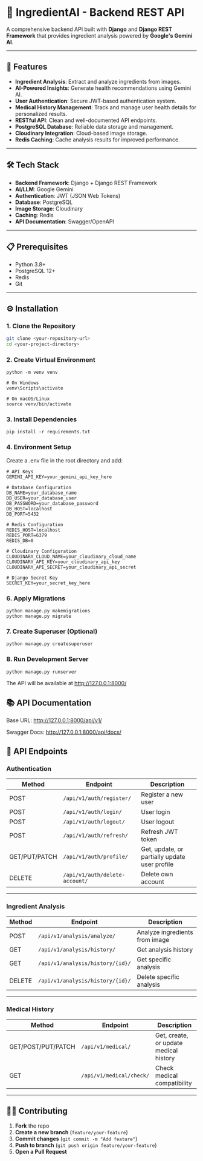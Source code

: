 # 🍃 IngredientAI - Backend REST API

A comprehensive backend API built with **Django** and **Django REST Framework** that provides ingredient analysis powered by **Google's Gemini AI**.

---

## 🚀 Features

- **Ingredient Analysis**: Extract and analyze ingredients from images.
- **AI-Powered Insights**: Generate health recommendations using Gemini AI.
- **User Authentication**: Secure JWT-based authentication system.
- **Medical History Management**: Track and manage user health details for personalized results.
- **RESTful API**: Clean and well-documented API endpoints.
- **PostgreSQL Database**: Reliable data storage and management.
- **Cloudinary Integration**: Cloud-based image storage.
- **Redis Caching**: Cache analysis results for improved performance.

---

## 🛠 Tech Stack

- **Backend Framework**: Django + Django REST Framework
- **AI/LLM**: Google Gemini
- **Authentication**: JWT (JSON Web Tokens)
- **Database**: PostgreSQL
- **Image Storage**: Cloudinary
- **Caching**: Redis
- **API Documentation**: Swagger/OpenAPI

---

## 📋 Prerequisites

- Python 3.8+
- PostgreSQL 12+
- Redis
- Git

---

## ⚙️ Installation

### 1. Clone the Repository

```bash
git clone <your-repository-url>
cd <your-project-directory>
```

### 2. Create Virtual Environment

```
python -m venv venv

# On Windows
venv\Scripts\activate

# On macOS/Linux
source venv/bin/activate
```

### 3. Install Dependencies

```
pip install -r requirements.txt
```

### 4. Environment Setup

Create a .env file in the root directory and add:

```
# API Keys
GEMINI_API_KEY=your_gemini_api_key_here

# Database Configuration
DB_NAME=your_database_name
DB_USER=your_database_user
DB_PASSWORD=your_database_password
DB_HOST=localhost
DB_PORT=5432

# Redis Configuration
REDIS_HOST=localhost
REDIS_PORT=6379
REDIS_DB=0

# Cloudinary Configuration
CLOUDINARY_CLOUD_NAME=your_cloudinary_cloud_name
CLOUDINARY_API_KEY=your_cloudinary_api_key
CLOUDINARY_API_SECRET=your_cloudinary_api_secret

# Django Secret Key
SECRET_KEY=your_secret_key_here
```

### 6. Apply Migrations

```
python manage.py makemigrations
python manage.py migrate
```

### 7. Create Superuser (Optional)

```
python manage.py createsuperuser
```

### 8. Run Development Server

```
python manage.py runserver
```

The API will be available at http://127.0.0.1:8000/

## 📚 API Documentation

Base URL: http://127.0.0.1:8000/api/v1/

Swagger Docs: http://127.0.0.1:8000/api/docs/

## 🔗 API Endpoints

### **Authentication**

| Method        | Endpoint                       | Description                                   |
| ------------- | ------------------------------ | --------------------------------------------- |
| POST          | `/api/v1/auth/register/`       | Register a new user                           |
| POST          | `/api/v1/auth/login/`          | User login                                    |
| POST          | `/api/v1/auth/logout/`         | User logout                                   |
| POST          | `/api/v1/auth/refresh/`        | Refresh JWT token                             |
| GET/PUT/PATCH | `/api/v1/auth/profile/`        | Get, update, or partially update user profile |
| DELETE        | `/api/v1/auth/delete-account/` | Delete own account                            |

---

### **Ingredient Analysis**

| Method | Endpoint                         | Description                    |
| ------ | -------------------------------- | ------------------------------ |
| POST   | `/api/v1/analysis/analyze/`      | Analyze ingredients from image |
| GET    | `/api/v1/analysis/history/`      | Get analysis history           |
| GET    | `/api/v1/analysis/history/{id}/` | Get specific analysis          |
| DELETE | `/api/v1/analysis/history/{id}/` | Delete specific analysis       |

---

### **Medical History**

| Method             | Endpoint                 | Description                            |
| ------------------ | ------------------------ | -------------------------------------- |
| GET/POST/PUT/PATCH | `/api/v1/medical/`       | Get, create, or update medical history |
| GET                | `/api/v1/medical/check/` | Check medical compatibility            |

---

## 🧑‍💻 Contributing

1. **Fork** the repo
2. **Create a new branch** (`feature/your-feature`)
3. **Commit changes** (`git commit -m "Add feature"`)
4. **Push to branch** (`git push origin feature/your-feature`)
5. **Open a Pull Request**
